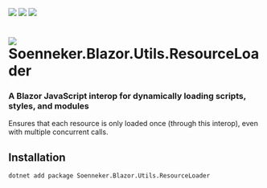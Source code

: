 [![](https://img.shields.io/nuget/v/soenneker.blazor.utils.resourceloader.svg?style=for-the-badge)](https://www.nuget.org/packages/soenneker.blazor.utils.resourceloader/)
[![](https://img.shields.io/github/actions/workflow/status/soenneker/soenneker.blazor.utils.resourceloader/publish-package.yml?style=for-the-badge)](https://github.com/soenneker/soenneker.blazor.utils.resourceloader/actions/workflows/publish-package.yml)
[![](https://img.shields.io/nuget/dt/soenneker.blazor.utils.resourceloader.svg?style=for-the-badge)](https://www.nuget.org/packages/soenneker.blazor.utils.resourceloader/)

# ![](https://user-images.githubusercontent.com/4441470/224455560-91ed3ee7-f510-4041-a8d2-3fc093025112.png) Soenneker.Blazor.Utils.ResourceLoader
### A Blazor JavaScript interop for dynamically loading scripts, styles, and modules

Ensures that each resource is only loaded once (through this interop), even with multiple concurrent calls.

## Installation

```
dotnet add package Soenneker.Blazor.Utils.ResourceLoader
```
